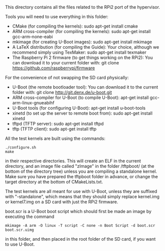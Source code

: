 This directory contains all the files related to the RPi2 port of the
hypervisor.

Tools you will need to use everything in this folder:
- CMake (for compiling the kernels): sudo apt-get install cmake
- ARM cross-compiler (for compiling the kernels): sudo apt-get install gcc-arm-none-eabi
- mkimage (for creating U-Boot images): sudo apt-get install mkimage
- A LaTeX distribution (for compiling the Guide): Your choice, although we recommend simply using TexMaker: sudo apt-get install texmaker
- The Raspberry Pi 2 firmware (to get things working on the RPi2): You can
download it to your current folder with: git clone https://github.com/raspberrypi/firmware

For the convenience of not swapping the SD card physically:
- U-Boot (the remote bootloader tool): You can download it to the current folder 
with: git clone http://git.denx.de/u-boot.git
- ARM cross-compiler for U-Boot (to compile U-Boot): apt-get install gcc-arm-linux-gnueabihf
- U-Boot tools (for configuring U-Boot): apt-get install u-boot-tools
- xinetd (to set up the server to remote boot from): sudo apt-get install xinetd
- tftpd (TFTP server): sudo apt-get install tftpd
- tftp (TFTP client): sudo apt-get install tftp

All the test kernels are built using the 
commands:

    ./configure.sh
    make

in their respective directories. This will create an ELF in the current
directory, and an image file called "zImage" in the folder /tftpboot/ (at the
bottom of the directory tree) unless you are compiling a standalone kernel.
Make sure you have prepared the tftpboot folder in advance, or change the target
directory at the bottom of CMakeLists.txt.

The test kernels are all meant for use with U-Boot, unless they are suffixed 
with "-standalone", which means that they should simply replace kernel.img or
kernel7.img on a SD card with just the RPi2 firmware.

boot.scr is a U-Boot boot script which should first be made an image by
executing the command

    mkimage -A arm -O linux -T script -C none -n Boot Script -d boot.scr boot.scr.uimg

in this folder, and then placed in the root folder of the SD card, if you want to use U-Boot.
